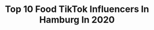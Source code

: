 ---
title: Top 10 Food TikTok Influencers In Hamburg In 2020
description: >-
  Find top food TikTok influencers in Hamburg in 2020. Most popular hashtags: #hamburg #foryou #foryoupage #viral.
platform: TikTok
hits: 15
text_top: See the best TikTok profiles on inBeat.
text_bottom: Our search engine aggregates 15 TikTok influencers like this in Hamburg, Germany for you to connect with.
profiles:
  - username: "plantbasedcouple"
    fullname: >-
      Johanna & Lenni 🌻
    bio: >-
      a couple showing their love for vegan food💚 biz: plantbasedcouple@web.de
    location: "Germany"
    followers: 105700
    engagement: 1164
    commentsToLikes: 0.017367
    id: ck7zog9knjrxw0j78gaxosdbh
    verified: false
    hashtags: "#wholey, #couplegoals, #vegancouple, #veganfoodnews"
  - username: "herfitnessfeed"
    fullname: >-
      L A U R A
    bio: >-
      Booty gains are made by peanut butter🥜😜 ◇Fitness◇Student◇23◇ 📍Hamburg
    location: "Germany"
    followers: 24900
    engagement: 838
    commentsToLikes: 0.022079
    id: ckb9jom16azg20j23qi3odp55
    verified: false
    hashtags: "#thiccc, #gymcheck, #fyp, #glutesworkout"
  - username: "kangaroo.marcel"
    fullname: >-
      Känguru Marcel🦘
    bio: >-
      🇩🇪Marcel 17 Nürnberg🏡 🦘#teamkänguru🇦🇺 😬1.96m tall🗽 😉Insta ist oben|🔝
    location: "Germany"
    followers: 16100
    engagement: 941
    commentsToLikes: 0.073031
    id: cka64s8t89yqx0i7874c0eqby
    verified: false
    hashtags: "#lost, #germany, #schule, #viral"
  - username: "ich"
    fullname: >-
      ❗️FOLGE JEDEN ZURÜCK
    bio: >-
      ✅ Liked 5 Videos von mir und ich like auch bei euch ✅
    location: "Germany"
    followers: 15300
    engagement: 1775
    commentsToLikes: 0.027826
    id: ckbktwr2gowih0j23lsovo7qd
    verified: false
    hashtags: "#hund, #fdp, #firatelvito, #dog"
  - username: "celinamzn"
    fullname: >-
      𝓒𝓮𝓵𝓲𝓷𝓪𝓶𝔃𝓷
    bio: >-
      SUPPORT EACH OTHER❗️❤️ SPREAD LOVE❤️ ig: Celinamzn 🌸
    location: "Germany"
    followers: 92000
    engagement: 1437
    commentsToLikes: 0.025248
    id: ck8s5ii0sfzdb0j78bsz0cash
    verified: false
    hashtags: "#asiatisch, #girlssupportgirls, #justforfun, #food"
  - username: "pinkishoney"
    fullname: >-
      🦋☁️
    bio: >-
      instagram: jaennye
    location: "Germany"
    followers: 3942
    engagement: 1680
    commentsToLikes: 0.012809
    id: ckbqdwevjzulk0j23fcylehul
    verified: false
    hashtags: "#foryou, #outfit, #foryoupage, #viral"
  - username: "mohamadezzat_"
    fullname: >-
      Mohamad Ezzat
    bio: >-
      Follow my new IG ❤️ Luv u all
    location: "Germany"
    followers: 164300
    engagement: 1124
    commentsToLikes: 0.013985
    id: ckcdsff6odd3d0j23zt5cv47u
    verified: false
    hashtags: "#4u, #4upage, #foryoupage, #hamburg"
  - username: "hascho_adn"
    fullname: >-
      HASCHO
    bio: >-
      Follow me on IG: hascho_adn Follow me on YT: AUS DEM NIX
    location: "Germany"
    followers: 7981
    engagement: 371
    commentsToLikes: 0.041497
    id: cka0odd4337yd0i78bqfls5hm
    verified: false
    hashtags: "#afghanistan, #040, #lohbr, #afghan"
  - username: "ichbinnichtcoollo"
    fullname: >-
      michelle
    bio: >-
      snapchat michelleemxl hh/bs L💍
    location: "Germany"
    followers: 4855
    engagement: 1358
    commentsToLikes: 0.009324
    id: cka9llhly2rjt0i78973u7r6l
    verified: false
    hashtags: "#tiktoktraditions, #girlfriend, #couple, #boyfriend"
  - username: "iloka_"
    fullname: >-
      ilo
    bio: >-
      📍 Berlin Instagram: liloos__ 🙆🏻‍♀️ krmbx030 🙆🏻‍♂️
    location: "Germany"
    followers: 52400
    engagement: 1132
    commentsToLikes: 0.009880
    id: ckcosv89j84lr0j23ivcg2mer
    verified: false
    hashtags: "#girl, #lecker, #viral, #fy"
---